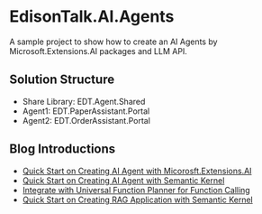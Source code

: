 # EdisonTalk.AI.Agents
A sample project to show how to create an AI Agents by Microsoft.Extensions.AI packages and LLM API.

## Solution Structure
- Share Library: EDT.Agent.Shared
- Agent1: EDT.PaperAssistant.Portal
- Agent2: EDT.OrderAssistant.Portal

## Blog Introductions
- [Quick Start on Creating AI Agent with Micorosft.Extensions.AI](https://www.cnblogs.com/edisonchou/p/-/introduction-to-microsoft-extensions-ai)
- [Quick Start on Creating AI Agent with Semantic Kernel](https://www.cnblogs.com/edisonchou/p/-/quick-start-on-ai-agent-by-sk)
- [Integrate with Universal Function Planner for Function Calling](https://www.cnblogs.com/edisonchou/p/-/quick-start-with-universal-function-caller)
- [Quick Start on Creating RAG Application with Semantic Kernel](https://www.cnblogs.com/edisonchou/p/-/quick-start-with-universal-function-caller)
